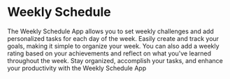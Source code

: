 # Weekly Schedule

The Weekly Schedule App allows you to set weekly challenges and add personalized tasks for each day of the week. Easily create and track your goals, making it simple to organize your week. You can also add a weekly rating based on your achievements and reflect on what you've learned throughout the week. Stay organized, accomplish your tasks, and enhance your productivity with the Weekly Schedule App

